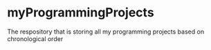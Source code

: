 # myProgrammingProjects
The respository that is storing all my programming projects based on chronological order
